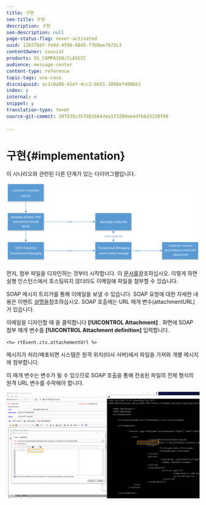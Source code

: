 ```yaml
---
title: 구현
seo-title: 구현
description: 구현
seo-description: null
page-status-flag: never-activated
uuid: 12b5fbbf-fe0d-4598-8845-f7b8ee7672c3
contentOwner: sauviat
products: SG_CAMPAIGN/CLASSIC
audience: message-center
content-type: reference
topic-tags: use-case
discoiquuid: ac1c0a00-41ef-4cc2-bb51-2808ef400bb1
index: y
internal: n
snippet: y
translation-type: tm+mt
source-git-commit: 20f835c357d016643ea1f3209ee4dfb6d3239f90

---
```



# 구현{#implementation}

이 시나리오와 관련된 다른 단계가 있는 다이어그램입니다.

![](assets/message-center-uc1.png)

먼저, 첨부 파일을 디자인하는 것부터 시작합니다. 이 [문서를](../../delivery/using/attaching-files.md#attach-a-personalized-file)참조하십시오. 이렇게 하면 실행 인스턴스에서 호스팅되지 않더라도 이메일에 파일을 첨부할 수 있습니다.

SOAP 메시지 트리거를 통해 이메일을 보낼 수 있습니다. SOAP 요청에 대한 자세한 내용은 이벤트 [설명을](../../message-center/using/event-description.md)참조하십시오. SOAP 호출에는 URL 매개 변수(attachmentURL)가 있습니다.

이메일을 디자인할 때 을 클릭합니다 **[!UICONTROL Attachment]** . 화면에 SOAP 첨부 매개 변수를 **[!UICONTROL Attachment definition]** 입력합니다.

```
<%= rtEvent.ctx.attachementUrl %>
```

메시지가 처리/배포되면 시스템은 원격 위치(타사 서버)에서 파일을 가져와 개별 메시지에 첨부합니다.

이 매개 변수는 변수가 될 수 있으므로 SOAP 호출을 통해 전송된 파일의 전체 형식의 원격 URL 변수를 수락해야 합니다.

![](assets/message-center-uc2.png)

